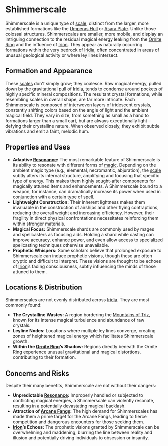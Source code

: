 # Shimmerscale

Shimmerscale is a unique type of [scale](/geography/landmark/scale.md), distinct from the larger, more established formations like the [Umperas Hull](/geography/scale/umperas-hull.md) or [Asara Plate](/geography/scale/asara-plate.md). Unlike those colossal structures, Shimmerscales are smaller, more mobile, and display an intriguing connection to the residual magical energy leaking from the [Ornite Ring](/geography/scale/ornite-ring.md) and the influence of [Irion](/being/deity/irion.md). They appear as naturally occurring formations within the very bedrock of [Iridia](/geography/world/iridia.md), often concentrated in areas of unusual geological activity or where ley lines intersect.

## Formation and Appearance

These [scales](/geography/landmark/scale.md) don't simply grow; they coalesce. Raw magical energy, pulled down by the gravitational pull of [Iridia](/geography/world/iridia.md), tends to condense around pockets of highly specific mineral compositions.  The resultant crystal formations, while resembling scales in overall shape, are far more intricate.  Each Shimmerscale is composed of interwoven layers of iridescent crystals, constantly shifting colors based on the angle of light and the ambient magical field. They vary in size, from something as small as a hand to formations larger than a small cart, but are always exceptionally light – defying their crystalline nature. When observed closely, they exhibit subtle vibrations and emit a faint, melodic hum.

## Properties and Uses

* **Adaptive [Resonance](/generated/resonance/resonance.md):** The most remarkable feature of Shimmerscale is its ability to resonate with different forms of [magic](/structure/mechanic/magic.md). Depending on the ambient magic type (e.g., elemental, necromantic, abjuration), the [scale](/geography/landmark/scale.md) subtly alters its internal structure, amplifying and focusing that specific type of energy. This makes them highly sought-after components for magically attuned items and enhancements. A Shimmerscale bound to a weapon, for instance, can dramatically increase its power when used in conjunction with a certain type of spell.
* **Lightweight Construction:**  Their inherent lightness makes them invaluable in the construction of airships and other flying contraptions, reducing the overall weight and increasing efficiency. However, their fragility in direct physical confrontations necessitates reinforcing them within stronger materials.
* **Magical Focus:** Shimmerscale shards are commonly used by mages and spellcasters as focusing aids. Holding a shard while casting can improve accuracy, enhance power, and even allow access to specialized spellcasting techniques otherwise unavailable.
* **Prophetic Whispers:** Some scholars believe that prolonged exposure to Shimmerscale can induce prophetic visions, though these are often cryptic and difficult to interpret. These visions are thought to be echoes of [Irion](/being/deity/irion.md)’s fading consciousness, subtly influencing the minds of those attuned to them.

## Locations & Distribution

Shimmerscales are not evenly distributed across [Iridia](/geography/world/iridia.md). They are most commonly found:

* **The Crystalline Wastes:** A region bordering the [Mountains of Triz](/geography/region/mountains-of-triz.md), known for its intense magical turbulence and abundance of raw crystals.
* **Leyline Nodes:** Locations where multiple ley lines converge, creating zones of heightened magical energy which facilitates Shimmerscale growth.
* **Within the [Ornite Ring](/geography/scale/ornite-ring.md)’s Shadow:** Regions directly beneath the Ornite Ring experience unusual gravitational and magical distortions, contributing to their formation.

## Concerns and Risks

Despite their many benefits, Shimmerscale are not without their dangers:

* **Unpredictable [Resonance](/generated/resonance/resonance.md):** Improperly handled or subjected to conflicting magical energies, a Shimmerscale can violently resonate, resulting in a potentially devastating magical backlash.
* **Attraction of [Arcane Fangs](/structure/society/factions/arcane-fangs.md):** The high demand for Shimmerscales has made them a prime target for the Arcane Fangs, leading to fierce competition and dangerous encounters for those seeking them.
* **[Irion](/being/deity/irion.md)’s Echoes:** The prophetic visions granted by Shimmerscale can be overwhelming and maddening, blurring the line between reality and illusion and potentially driving individuals to obsession or insanity.
